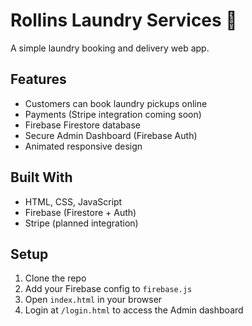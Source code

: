 # Rollins Laundry Services 🧺

A simple laundry booking and delivery web app.

## Features
- Customers can book laundry pickups online
- Payments (Stripe integration coming soon)
- Firebase Firestore database
- Secure Admin Dashboard (Firebase Auth)
- Animated responsive design

## Built With
- HTML, CSS, JavaScript
- Firebase (Firestore + Auth)
- Stripe (planned integration)

## Setup
1. Clone the repo
2. Add your Firebase config to `firebase.js`
3. Open `index.html` in your browser
4. Login at `/login.html` to access the Admin dashboard
